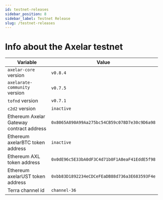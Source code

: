 ```yaml
---
id: testnet-releases
sidebar_position: 8
sidebar_label: Testnet Release
slug: /testnet-releases
---
```


# Info about the Axelar testnet

Variable  | Value
------------- | -------------
`axelar-core` version | `v0.8.4`
`axelarate-community` version | `v0.7.5`
`tofnd` version | `v0.7.1`
`c2d2` version | `inactive`
Ethereum Axelar Gateway contract address | `0x8065A890A99Aa275bc54CB59c078D7e30c9D6a98`
Ethereum axelarBTC token address | `inactive`
Ethereum AXL token address | `0x0dE96c5E33bA0dF3C4d71b0F1A8eaF41EddE5f98`
Ethereum axelarUST token address | `0xbb83D1892234eCDCeFEaDB88d736a3E683593F4e`
Terra channel id | `channel-36`
